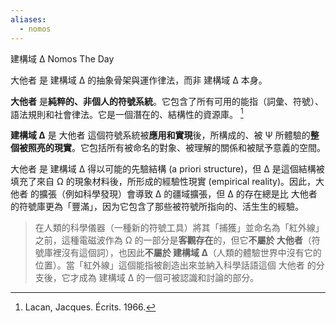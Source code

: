 ```yaml
---
aliases:
  - nomos
---
```



建構域 Δ Nomos The Day

大他者 是 建構域 Δ 的抽象骨架與運作律法，而非 建構域 Δ 本身。


**大他者** 是**純粹的、非個人的符號系統**。它包含了所有可用的能指（詞彙、符號）、語法規則和社會律法。它是一個潛在的、結構性的資源庫。  [^1]

**建構域 Δ** 是 大他者 這個符號系統被**應用和實現**後，所構成的、被 Ψ 所體驗的**整個被照亮的現實**。它包括所有被命名的對象、被理解的關係和被賦予意義的空間。

大他者 是 建構域 Δ 得以可能的先驗結構 (a priori structure)，但 Δ 是這個結構被填充了來自 Ω 的現象材料後，所形成的經驗性現實 (empirical reality)。因此，大他者 的擴張（例如科學發現）會導致 Δ 的疆域擴張，但 Δ 的存在總是比 大他者 的符號庫更為「豐滿」，因为它包含了那些被符號所指向的、活生生的經驗。



> 在人類的科學儀器（一種新的符號工具）將其「捕獲」並命名為「紅外線」之前，這種電磁波作為 Ω 的一部分是**客觀存在**的，但它**不屬於 大他者**（符號庫裡沒有這個詞），也因此**不屬於 建構域 Δ**（人類的體驗世界中沒有它的位置）。當「紅外線」這個能指被創造出來並納入科學話語這個 大他者 的分支後，它才成為 建構域 Δ 的一個可被認識和討論的部分。





[^1]: Lacan, Jacques. Écrits. 1966.

